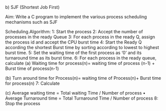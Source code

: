 b) SJF (Shortest Job First)

Aim: Write a C program to implement the various process scheduling mechanisms such as SJF

Scheduling.Algorithm:
1: Start the process
2: Accept the number of processes in the ready Queue
3: For each process in the ready Q, assign the process id and accept the CPU burst time 4: Start
the Ready Q according the shortest Burst time by sorting according to lowest to highest burst
time.
5: Set the waiting time of the first process as ‘0’ and its turnaround time as its burst time.
6: For each process in the ready queue, calculate
(a) Waiting time for process(n)= waiting time of process (n-1) + Burst time of process(n-1)

(b) Turn around time for Process(n)= waiting time of Process(n)+ Burst time for process(n)
7: Calculate

(c) Average waiting time = Total waiting Time / Number of process
• Average Turnaround time = Total Turnaround Time / Number of process
 8: Stop the process
